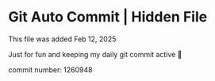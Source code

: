 # Git Auto Commit | Hidden File

This file was added Feb 12, 2025

Just for fun and keeping my daily git commit active 🤪

commit number: 1260948

